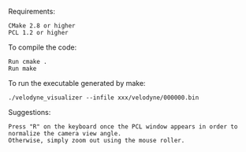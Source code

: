 Requirements: 

	CMake 2.8 or higher 
	PCL 1.2 or higher

To compile the code: 

	Run cmake . 
	Run make

To run the executable generated by make: 

	./velodyne_visualizer --infile xxx/velodyne/000000.bin

Suggestions:

	Press "R" on the keyboard once the PCL window appears in order to normalize the camera view angle. 
  	Otherwise, simply zoom out using the mouse roller.
